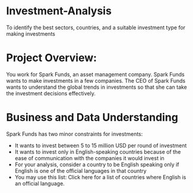 # Investment-Analysis
To identify the best sectors, countries, and a suitable investment type for making investments

# Project Overview:
You work for Spark Funds, an asset management company. Spark Funds wants to make investments in a few companies. The CEO of Spark Funds wants to understand the global trends in investments so that she can take the investment decisions effectively.

# Business and Data Understanding
Spark Funds has two minor constraints for investments:
- It wants to invest between 5 to 15 million USD per round of investment
- It wants to invest only in English-speaking countries because of the ease of communication with the companies it would invest in
- For your analysis, consider a country to be English speaking only if English is one of the official languages in that country
- You may use this list: Click here for a list of countries where English is an official language.
